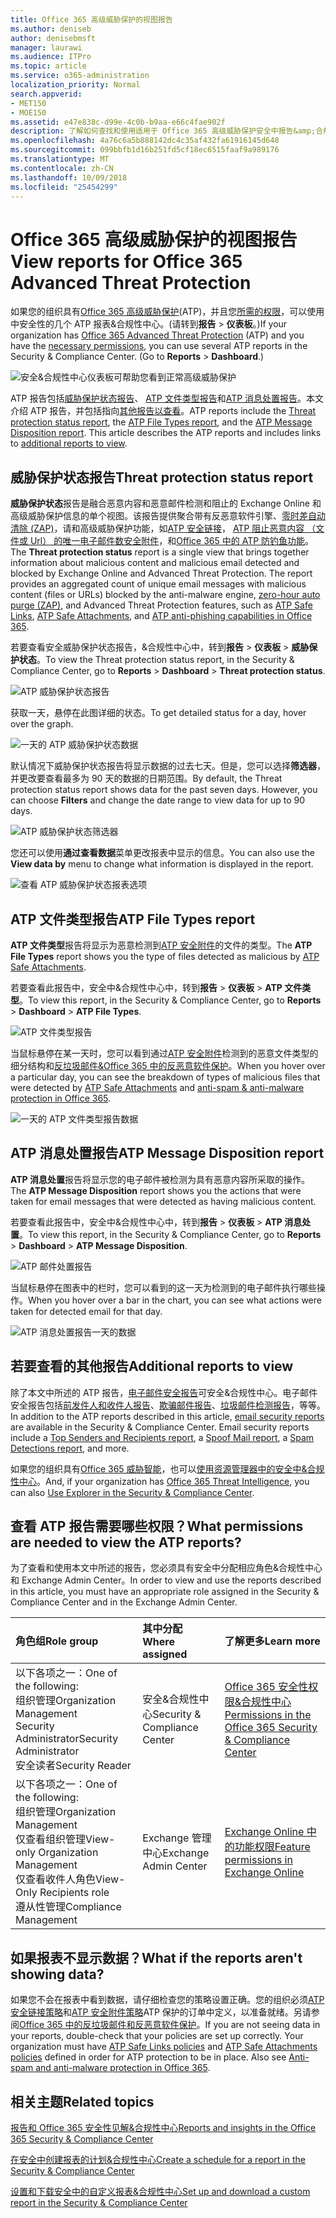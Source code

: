 ```yaml
---
title: Office 365 高级威胁保护的视图报告
ms.author: deniseb
author: denisebmsft
manager: laurawi
ms.audience: ITPro
ms.topic: article
ms.service: o365-administration
localization_priority: Normal
search.appverid:
- MET150
- MOE150
ms.assetid: e47e838c-d99e-4c0b-b9aa-e66c4fae902f
description: 了解如何查找和使用适用于 Office 365 高级威胁保护安全中报告&amp;合规性中心。
ms.openlocfilehash: 4a76c6a5b888142dc4c35af432fa61916145d648
ms.sourcegitcommit: 099bbfb1d16b251fd5cf18ec6515faaf9a989176
ms.translationtype: MT
ms.contentlocale: zh-CN
ms.lasthandoff: 10/09/2018
ms.locfileid: "25454299"
---
```

# <a name="view-reports-for-office-365-advanced-threat-protection"></a><span data-ttu-id="0c8aa-103">Office 365 高级威胁保护的视图报告</span><span class="sxs-lookup"><span data-stu-id="0c8aa-103">View reports for Office 365 Advanced Threat Protection</span></span>

<span data-ttu-id="0c8aa-p101">如果您的组织具有[Office 365 高级威胁保护](office-365-atp.md)(ATP)，并且您[所需的权限](#what-permissions-are-needed-to-view-these-reports)，可以使用中安全性的几个 ATP 报表&amp;合规性中心。(请转到**报告** \> **仪表板**。)</span><span class="sxs-lookup"><span data-stu-id="0c8aa-p101">If your organization has [Office 365 Advanced Threat Protection](office-365-atp.md) (ATP) and you have the [necessary permissions](#what-permissions-are-needed-to-view-these-reports), you can use several ATP reports in the Security &amp; Compliance Center. (Go to **Reports** \> **Dashboard**.)</span></span>
  
![安全&amp;合规性中心仪表板可帮助您看到正常高级威胁保护](media/6b213d34-adbb-44af-8549-be9a7e2db087.png)
  
<span data-ttu-id="0c8aa-p102">ATP 报告包括[威胁保护状态报告](#threat-protection-status-report)、 [ATP 文件类型报告](#atp-file-types-report)和[ATP 消息处置报告](#atp-message-disposition-report)。本文介绍 ATP 报告，并包括指向[其他报告以查看](#additional-reports-to-view)。</span><span class="sxs-lookup"><span data-stu-id="0c8aa-p102">ATP reports include the [Threat protection status report](#threat-protection-status-report), the [ATP File Types report](#atp-file-types-report), and the [ATP Message Disposition report](#atp-message-disposition-report). This article describes the ATP reports and includes links to [additional reports to view](#additional-reports-to-view).</span></span>
  
## <a name="threat-protection-status-report"></a><span data-ttu-id="0c8aa-109">威胁保护状态报告</span><span class="sxs-lookup"><span data-stu-id="0c8aa-109">Threat protection status report</span></span>

<span data-ttu-id="0c8aa-p103">**威胁保护状态**报告是融合恶意内容和恶意邮件检测和阻止的 Exchange Online 和高级威胁保护信息的单个视图。该报告提供聚合带有反恶意软件引擎、[零时差自动清除 (ZAP)](zero-hour-auto-purge.md)，请和高级威胁保护功能，如[ATP 安全链接](atp-safe-links.md)， [ATP 阻止恶意内容 （文件或 Url） 的唯一电子邮件数安全附件](atp-safe-attachments.md)，和[Office 365 中的 ATP 防钓鱼功能](atp-anti-phishing.md)。</span><span class="sxs-lookup"><span data-stu-id="0c8aa-p103">The **Threat protection status** report is a single view that brings together information about malicious content and malicious email detected and blocked by Exchange Online and Advanced Threat Protection. The report provides an aggregated count of unique email messages with malicious content (files or URLs) blocked by the anti-malware engine, [zero-hour auto purge (ZAP)](zero-hour-auto-purge.md), and Advanced Threat Protection features, such as [ATP Safe Links](atp-safe-links.md), [ATP Safe Attachments](atp-safe-attachments.md), and [ATP anti-phishing capabilities in Office 365](atp-anti-phishing.md).</span></span>
  
<span data-ttu-id="0c8aa-112">若要查看安全威胁保护状态报告，&amp;合规性中心中，转到**报告** \> **仪表板** \> **威胁保护状态**。</span><span class="sxs-lookup"><span data-stu-id="0c8aa-112">To view the Threat protection status report, in the Security &amp; Compliance Center, go to **Reports** \> **Dashboard** \> **Threat protection status**.</span></span>
  
![ATP 威胁保护状态报告](media/6bdd41eb-62e0-423b-9fd4-d1d5baf0cbd5.png)
  
<span data-ttu-id="0c8aa-114">获取一天，悬停在此图详细的状态。</span><span class="sxs-lookup"><span data-stu-id="0c8aa-114">To get detailed status for a day, hover over the graph.</span></span>
  
![一天的 ATP 威胁保护状态数据](media/d5c2c6ad-c002-4985-a032-c866e46fdea8.png)
  
<span data-ttu-id="0c8aa-p104">默认情况下威胁保护状态报告将显示数据的过去七天。但是，您可以选择**筛选器**，并更改要查看最多为 90 天的数据的日期范围。</span><span class="sxs-lookup"><span data-stu-id="0c8aa-p104">By default, the Threat protection status report shows data for the past seven days. However, you can choose **Filters** and change the date range to view data for up to 90 days.</span></span> 
  
![ATP 威胁保护状态筛选器](media/4f703369-642b-402b-9758-b9c828283410.png)
  
<span data-ttu-id="0c8aa-119">您还可以使用**通过查看数据**菜单更改报表中显示的信息。</span><span class="sxs-lookup"><span data-stu-id="0c8aa-119">You can also use the **View data by** menu to change what information is displayed in the report.</span></span> 
  
![查看 ATP 威胁保护状态报表选项](media/4959bf8c-d192-4542-b00b-184e101e7513.png)
  
## <a name="atp-file-types-report"></a><span data-ttu-id="0c8aa-121">ATP 文件类型报告</span><span class="sxs-lookup"><span data-stu-id="0c8aa-121">ATP File Types report</span></span>

<span data-ttu-id="0c8aa-122">**ATP 文件类型**报告将显示为恶意检测到[ATP 安全附件](atp-safe-attachments.md)的文件的类型。</span><span class="sxs-lookup"><span data-stu-id="0c8aa-122">The **ATP File Types** report shows you the type of files detected as malicious by [ATP Safe Attachments](atp-safe-attachments.md).</span></span>
  
<span data-ttu-id="0c8aa-123">若要查看此报告中，安全中&amp;合规性中心中，转到**报告** \> **仪表板** \> **ATP 文件类型**。</span><span class="sxs-lookup"><span data-stu-id="0c8aa-123">To view this report, in the Security &amp; Compliance Center, go to **Reports** \> **Dashboard** \> **ATP File Types**.</span></span>
  
![ATP 文件类型报告](media/6e3f5d33-79aa-4b2d-938c-6ef135d9e54c.png)
  
<span data-ttu-id="0c8aa-125">当鼠标悬停在某一天时，您可以看到通过[ATP 安全附件](atp-safe-attachments.md)检测到的恶意文件类型的细分结构和[反垃圾邮件&amp;Office 365 中的反恶意软件保护](anti-spam-and-anti-malware-protection.md)。</span><span class="sxs-lookup"><span data-stu-id="0c8aa-125">When you hover over a particular day, you can see the breakdown of types of malicious files that were detected by [ATP Safe Attachments](atp-safe-attachments.md) and [anti-spam &amp; anti-malware protection in Office 365](anti-spam-and-anti-malware-protection.md).</span></span>
  
![一天的 ATP 文件类型报告数据](media/10d18428-699a-41d2-a73e-be3a8214ada1.png)
  
## <a name="atp-message-disposition-report"></a><span data-ttu-id="0c8aa-127">ATP 消息处置报告</span><span class="sxs-lookup"><span data-stu-id="0c8aa-127">ATP Message Disposition report</span></span>

<span data-ttu-id="0c8aa-128">**ATP 消息处置**报告将显示您的电子邮件被检测为具有恶意内容所采取的操作。</span><span class="sxs-lookup"><span data-stu-id="0c8aa-128">The **ATP Message Disposition** report shows you the actions that were taken for email messages that were detected as having malicious content.</span></span> 
  
<span data-ttu-id="0c8aa-129">若要查看此报告中，安全中&amp;合规性中心中，转到**报告** \> **仪表板** \> **ATP 消息处置**。</span><span class="sxs-lookup"><span data-stu-id="0c8aa-129">To view this report, in the Security &amp; Compliance Center, go to **Reports** \> **Dashboard** \> **ATP Message Disposition**.</span></span>
  
![ATP 邮件处置报告](media/b0ff65c4-53d3-496d-bafa-8937a5eb69e5.png)
  
<span data-ttu-id="0c8aa-131">当鼠标悬停在图表中的栏时，您可以看到的这一天为检测到的电子邮件执行哪些操作。</span><span class="sxs-lookup"><span data-stu-id="0c8aa-131">When you hover over a bar in the chart, you can see what actions were taken for detected email for that day.</span></span>
  
![ATP 消息处置报告一天的数据](media/68d2beb8-4b30-48c4-8ba6-5e8ab88ae456.png)
  
## <a name="additional-reports-to-view"></a><span data-ttu-id="0c8aa-133">若要查看的其他报告</span><span class="sxs-lookup"><span data-stu-id="0c8aa-133">Additional reports to view</span></span>

<span data-ttu-id="0c8aa-p105">除了本文中所述的 ATP 报告，[电子邮件安全报告](view-email-security-reports.md)可安全&amp;合规性中心。电子邮件安全报告包括[前发件人和收件人报告](view-email-security-reports.md#top-senders-and-recipients-report)、[欺骗邮件报告](view-email-security-reports.md#spoof-mail-report)、[垃圾邮件检测报告](view-email-security-reports.md#spam-detections-report)，等等。</span><span class="sxs-lookup"><span data-stu-id="0c8aa-p105">In addition to the ATP reports described in this article, [email security reports](view-email-security-reports.md) are available in the Security &amp; Compliance Center. Email security reports include a [Top Senders and Recipients report](view-email-security-reports.md#top-senders-and-recipients-report), a [Spoof Mail report](view-email-security-reports.md#spoof-mail-report), a [Spam Detections report](view-email-security-reports.md#spam-detections-report), and more.</span></span>
  
<span data-ttu-id="0c8aa-136">如果您的组织具有[Office 365 威胁智能](office-365-ti.md)，也可以[使用资源管理器中的安全中&amp;合规性中心](use-explorer-in-security-and-compliance.md)。</span><span class="sxs-lookup"><span data-stu-id="0c8aa-136">And, if your organization has [Office 365 Threat Intelligence](office-365-ti.md), you can also [Use Explorer in the Security &amp; Compliance Center](use-explorer-in-security-and-compliance.md).</span></span>
  
## <a name="what-permissions-are-needed-to-view-the-atp-reports"></a><span data-ttu-id="0c8aa-137">查看 ATP 报告需要哪些权限？</span><span class="sxs-lookup"><span data-stu-id="0c8aa-137">What permissions are needed to view the ATP reports?</span></span>

<span data-ttu-id="0c8aa-138">为了查看和使用本文中所述的报告，您必须具有安全中分配相应角色&amp;合规性中心和 Exchange Admin Center。</span><span class="sxs-lookup"><span data-stu-id="0c8aa-138">In order to view and use the reports described in this article, you must have an appropriate role assigned in the Security &amp; Compliance Center and in the Exchange Admin Center.</span></span>
  
|<span data-ttu-id="0c8aa-139">**角色组**</span><span class="sxs-lookup"><span data-stu-id="0c8aa-139">**Role group**</span></span>|<span data-ttu-id="0c8aa-140">**其中分配**</span><span class="sxs-lookup"><span data-stu-id="0c8aa-140">**Where assigned**</span></span>|<span data-ttu-id="0c8aa-141">**了解更多**</span><span class="sxs-lookup"><span data-stu-id="0c8aa-141">**Learn more**</span></span>|
|:-----|:-----|:-----|
| <span data-ttu-id="0c8aa-142">以下各项之一：</span><span class="sxs-lookup"><span data-stu-id="0c8aa-142">One of the following:</span></span>  <br/>  <span data-ttu-id="0c8aa-143">组织管理</span><span class="sxs-lookup"><span data-stu-id="0c8aa-143">Organization Management</span></span>  <br/>  <span data-ttu-id="0c8aa-144">Security Administrator</span><span class="sxs-lookup"><span data-stu-id="0c8aa-144">Security Administrator</span></span>  <br/>  <span data-ttu-id="0c8aa-145">安全读者</span><span class="sxs-lookup"><span data-stu-id="0c8aa-145">Security Reader</span></span>  <br/> |<span data-ttu-id="0c8aa-146">安全&amp;合规性中心</span><span class="sxs-lookup"><span data-stu-id="0c8aa-146">Security &amp; Compliance Center</span></span>  <br/> |[<span data-ttu-id="0c8aa-147">Office 365 安全性权限&amp;合规性中心</span><span class="sxs-lookup"><span data-stu-id="0c8aa-147">Permissions in the Office 365 Security &amp; Compliance Center</span></span>](permissions-in-the-security-and-compliance-center.md) <br/> |
| <span data-ttu-id="0c8aa-148">以下各项之一：</span><span class="sxs-lookup"><span data-stu-id="0c8aa-148">One of the following:</span></span>  <br/>  <span data-ttu-id="0c8aa-149">组织管理</span><span class="sxs-lookup"><span data-stu-id="0c8aa-149">Organization Management</span></span>  <br/>  <span data-ttu-id="0c8aa-150">仅查看组织管理</span><span class="sxs-lookup"><span data-stu-id="0c8aa-150">View-only Organization Management</span></span>  <br/>  <span data-ttu-id="0c8aa-151">仅查看收件人角色</span><span class="sxs-lookup"><span data-stu-id="0c8aa-151">View-Only Recipients role</span></span>  <br/>  <span data-ttu-id="0c8aa-152">遵从性管理</span><span class="sxs-lookup"><span data-stu-id="0c8aa-152">Compliance Management</span></span>  <br/> |<span data-ttu-id="0c8aa-153">Exchange 管理中心</span><span class="sxs-lookup"><span data-stu-id="0c8aa-153">Exchange Admin Center</span></span>  <br/> |[<span data-ttu-id="0c8aa-154">Exchange Online 中的功能权限</span><span class="sxs-lookup"><span data-stu-id="0c8aa-154">Feature permissions in Exchange Online</span></span>](https://technet.microsoft.com/library/jj200673%28v=exchg.150%29.aspx) <br/> |
   
## <a name="what-if-the-reports-arent-showing-data"></a><span data-ttu-id="0c8aa-155">如果报表不显示数据？</span><span class="sxs-lookup"><span data-stu-id="0c8aa-155">What if the reports aren't showing data?</span></span>

<span data-ttu-id="0c8aa-p106">如果您不会在报表中看到数据，请仔细检查您的策略设置正确。您的组织必须[ATP 安全链接策略](set-up-atp-safe-links-policies.md)和[ATP 安全附件策略](set-up-atp-safe-attachments-policies.md)ATP 保护的订单中定义，以准备就绪。另请参阅[Office 365 中的反垃圾邮件和反恶意软件保护](anti-spam-and-anti-malware-protection.md)。</span><span class="sxs-lookup"><span data-stu-id="0c8aa-p106">If you are not seeing data in your reports, double-check that your policies are set up correctly. Your organization must have [ATP Safe Links policies](set-up-atp-safe-links-policies.md) and [ATP Safe Attachments policies](set-up-atp-safe-attachments-policies.md) defined in order for ATP protection to be in place. Also see [Anti-spam and anti-malware protection in Office 365](anti-spam-and-anti-malware-protection.md).</span></span>
  
## <a name="related-topics"></a><span data-ttu-id="0c8aa-159">相关主题</span><span class="sxs-lookup"><span data-stu-id="0c8aa-159">Related topics</span></span>

[<span data-ttu-id="0c8aa-160">报告和 Office 365 安全性见解&amp;合规性中心</span><span class="sxs-lookup"><span data-stu-id="0c8aa-160">Reports and insights in the Office 365 Security &amp; Compliance Center</span></span>](reports-and-insights-in-security-and-compliance.md)
  
[<span data-ttu-id="0c8aa-161">在安全中创建报表的计划&amp;合规性中心</span><span class="sxs-lookup"><span data-stu-id="0c8aa-161">Create a schedule for a report in the Security &amp; Compliance Center</span></span>](create-a-schedule-for-a-report.md)
  
[<span data-ttu-id="0c8aa-162">设置和下载安全中的自定义报表&amp;合规性中心</span><span class="sxs-lookup"><span data-stu-id="0c8aa-162">Set up and download a custom report in the Security &amp; Compliance Center</span></span>](set-up-and-download-a-custom-report.md)
  

